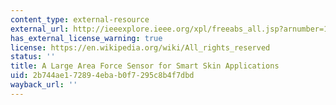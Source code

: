 ```yaml
---
content_type: external-resource
external_url: http://ieeexplore.ieee.org/xpl/freeabs_all.jsp?arnumber=1037366
has_external_license_warning: true
license: https://en.wikipedia.org/wiki/All_rights_reserved
status: ''
title: A Large Area Force Sensor for Smart Skin Applications
uid: 2b744ae1-7289-4eba-b0f7-295c8b4f7dbd
wayback_url: ''
---
```

